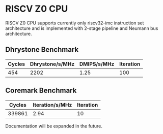# RISCV Z0 CPU #

RISCV Z0 CPU supports currently only riscv32-imc instruction set architecture and is implemented with 2-stage pipeline and Neumann bus architecture.

## Dhrystone Benchmark ##
| Cycles | Dhrystone/s/MHz | DMIPS/s/MHz | Iteration |
| ------ | --------------- | ----------- | --------- |
|    454 |            2202 |        1.25 |       100 |

## Coremark Benchmark ##
| Cycles | Iteration/s/MHz | Iteration |
| ------ | --------------- | --------- |
| 339861 |            2.94 |        10 |

Documentation will be expanded in the future.
